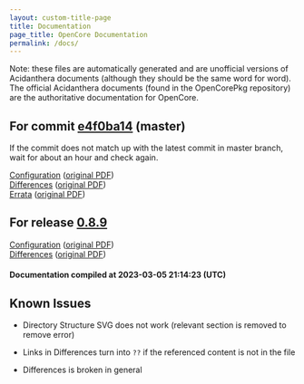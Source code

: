 ```yaml
---
layout: custom-title-page
title: Documentation
page_title: OpenCore Documentation
permalink: /docs/
---
```

Note: these files are automatically generated and are unofficial versions of Acidanthera documents (although they should be the same word for word). The official Acidanthera documents (found in the OpenCorePkg repository) are the authoritative documentation for OpenCore.

## For commit [e4f0ba14](https://github.com/acidanthera/OpenCorePkg/tree/e4f0ba14ef3e6796ee3d8f4ddc35a7a326cd636e) (master)

If the commit does not match up with the latest commit in master branch, wait for about an hour and check again.

[Configuration](latest/Configuration.html) ([original PDF](https://github.com/acidanthera/OpenCorePkg/blob/e4f0ba14ef3e6796ee3d8f4ddc35a7a326cd636e/Docs/Configuration.pdf))
<br>
[Differences](latest/Differences.html) ([original PDF](https://github.com/acidanthera/OpenCorePkg/blob/e4f0ba14ef3e6796ee3d8f4ddc35a7a326cd636e/Docs/Differences/Differences.pdf))
<br>
[Errata](latest/Errata.html) ([original PDF](https://github.com/acidanthera/OpenCorePkg/blob/e4f0ba14ef3e6796ee3d8f4ddc35a7a326cd636e/Docs/Errata/Errata.pdf))

## For release [0.8.9](https://github.com/acidanthera/OpenCorePkg/tree/0.8.9)

[Configuration](release/Configuration.html) ([original PDF](https://github.com/acidanthera/OpenCorePkg/blob/0.8.9/Docs/Configuration.pdf))
<br>
[Differences](release/Differences.html) ([original PDF](https://github.com/acidanthera/OpenCorePkg/blob/0.8.9/Docs/Differences/Differences.pdf))

#### Documentation compiled at 2023-03-05 21:14:23 (UTC)

## Known Issues

* Directory Structure SVG does not work (relevant section is removed to remove error)

* Links in Differences turn into `??` if the referenced content is not in the file

* Differences is broken in general
